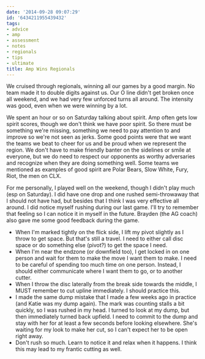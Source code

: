 ```yaml
---
date: '2014-09-28 09:07:29'
id: '6434211955439432'
tags:
- advice
- amp
- assessment
- notes
- regionals
- tips
- ultimate
title: Amp Wins Regionals
---
```


We cruised through regionals, winning all our games by a good margin. No team made it to double digits against us. Our O line didn't get broken once all
weekend, and we had very few unforced turns all around. The intensity was good, even when we were winning by a lot. 

We spent an hour or so on Saturday talking about spirit. Amp often gets low spirit scores, though we don't think we have poor spirit. So there must be
something we're missing, something we need to pay attention to and improve so we're not seen as jerks. Some good points were that we want the teams we beat
to cheer for us and be proud when we represent the region. We don't have to make friendly banter on the sidelines or smile at everyone, but we do need to
respect our opponents as worthy adversaries and recognize when they are doing something well. Some teams we mentioned as examples of good spirit are Polar
Bears, Slow White, Fury, Riot, the men on CLX.

For me personally, I played well on the weekend, though I didn't play much (esp on Saturday). I did have one drop and one rushed semi-throwaway that I
should not have had, but besides that I think I was very effective all around. I did notice myself rushing during our last game. I'll try to remember that
feeling so I can notice it in myself in the future. Brayden (the AG coach) also gave me some good feedback during the game.

- When I'm marked tightly on the flick side, I lift my pivot slightly as I throw to get space. But that's still a travel. I need to either call disc space
  or do something else (pivot?) to get the space I need.
- When I'm near the endzone (or downfield too), I get locked in on one person and wait for them to make the move I want them to make. I need to be careful
  of spending too much time on one person. Instead, I should either communicate where I want them to go, or to another cutter.
- When I throw the disc laterally from the break side towards the middle, I MUST remember to cut upline immediately. I should practice this.
- I made the same dump mistake that I made a few weeks ago in practice (and Katie was my dump again). The mark was counting stalls a bit quickly, so I was
  rushed in my head. I turned to look at my dump, but then immediately turned back upfield. I need to commit to the dump and stay with her for at least a
  few seconds before looking elsewhere. She's waiting for my look to make her cut, so I can't expect her to be open right away.
- Don't rush so much. Learn to notice it and relax when it happens. I think this may lead to my frantic cutting as well.
